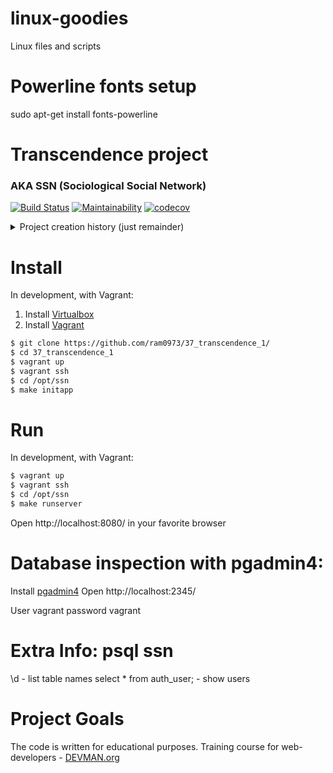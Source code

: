 # linux-goodies
Linux files and scripts

# Powerline fonts setup
sudo apt-get install fonts-powerline

# Transcendence project
### AKA SSN (Sociological Social Network)

[![Build Status](https://travis-ci.org/ram0973/37_transcendence_1.svg?branch=master)](https://travis-ci.org/ram0973/37_transcendence_1)
[![Maintainability](https://api.codeclimate.com/v1/badges/85562fb4af688d096860/maintainability)](https://codeclimate.com/github/ram0973/37_transcendence_1/maintainability)
[![codecov](https://codecov.io/gh/ram0973/37_transcendence_1/branch/master/graph/badge.svg)](https://codecov.io/gh/ram0973/37_transcendence_1)

<details><summary>Project creation history (just remainder)</summary>

** Start project **

```bash
$ pip install django
$ django-admin startproject ssn
$ cd ssn
$ python manage.py runserver
```
Opened http://127.0.0.1/ - Django is running ok.

**Django-configurations integration**:
```bash
pip install django-configurations
pip install dj-database-url
```

Changed settings.py as here:
https://github.com/jazzband/django-configurations/blob/templates/1.8.x/project_name/settings.py

DB Paths remainder:
PostgreSQL postgres://USER:PASSWORD@HOST:PORT/NAME
SQLite sqlite:///PATH

Added DOTENV in Common config and ALLOWED_HOSTS in Prod config (to test Prod config):
```python
DOTENV = str(BASE_DIR / '.env')
ALLOWED_HOSTS = ['localhost', '127.0.0.1', '[::1]']
```
Then
```bash
export DJANGO_CONFIGURATION=Dev
export DJANGO_SETTINGS_MODULE=ssn.settings
```

**Database creation, migration, seed**

Near manage.py created .env with DJANGO_SECRET_KEY variable, then:
```bash
python manage.py migrate
python manage.py createsuperuser
```

**Static files setup**:

Added public directory with 'static' and 'media' folders inside, then
in urls.py:
```python
if os.getenv('DJANGO_CONFIGURATION') == 'Dev':
    urlpatterns += static(settings.STATIC_URL,
                          document_root=settings.STATIC_ROOT)
```
In settings.py:
```python
PUBLIC_DIR = BASE_DIR / 'public'
STATIC_ROOT = PUBLIC_DIR / 'static'
MEDIA_ROOT = PUBLIC_DIR / 'media'
```
Then ran the collectstatic management command:
```bash
$ python manage.py collectstatic
$ pip freeze >requirements.txt
```
**Sentry integration**
```bash
pip install raven --upgrade
```
Copied client key from: Sentry project - Data - Client Keys to .env file as
SENTRY_DSN=project_secret_sentry_dsn (DSN means Data Source Name)
then in settings.py:
```python
INSTALLED_APPS = (
    'raven.contrib.django.raven_compat',
)
...
RAVEN_CONFIG = {
    'dsn': values.Value(environ_name='SENTRY_DSN'),
    # Release based on the git info.
    'release': raven.fetch_git_sha(str(BASE_DIR)),
}
```
Then added raven middleware and logging to sentry.
https://docs.sentry.io/clients/python/integrations/django/

Then Sentry config tested:
```bash
python manage.py raven test
```
In the project on Sentry.io got a message:
This is a test message generated using ``raven test``

**Local tests coverage and CI**

Added local tests coverage support with settings in .coveragerc:
```bash
$ pip install coverage
# If you want to show the results in the command line, run:
$ coverage report
# For more readable reports:
$ coverage html
```
Added Continuous Integration with https://travis-ci.org:
1) Created repository (imported from GitHub)
2) Created .travis.yml, test database (postgresql) url stored in .env
3) On every git commit the application run tests on Travis

**Auth app and user info page**
```bash
python manage.py startapp auth
```
</details>

# Install
In development, with Vagrant:
1) Install [Virtualbox](https://www.virtualbox.org/)
2) Install [Vagrant](https://www.vagrantup.com/)
```bash
$ git clone https://github.com/ram0973/37_transcendence_1/
$ cd 37_transcendence_1
$ vagrant up
$ vagrant ssh
$ cd /opt/ssn
$ make initapp
```
# Run
In development, with Vagrant:
```bash
$ vagrant up
$ vagrant ssh
$ cd /opt/ssn
$ make runserver
```
Open http://localhost:8080/ in your favorite browser

# Database inspection with pgadmin4:
Install [pgadmin4](https://www.pgadmin.org/)
Open http://localhost:2345/

User vagrant password vagrant

# Extra Info: psql ssn
\d - list table names
select * from auth_user; - show users


# Project Goals

The code is written for educational purposes. Training course for
web-developers - [DEVMAN.org](https://devman.org)
